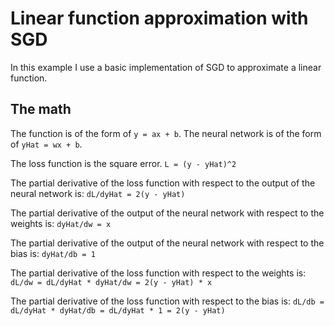# Linear function approximation with SGD

In this example I use a basic implementation of SGD to approximate a linear function.

## The math

The function is of the form of `y = ax + b`.
The neural network is of the form of `yHat = wx + b`.

The loss function is the square error.
`L = (y - yHat)^2`

The partial derivative of the loss function with respect to the output of the neural network is:
`dL/dyHat = 2(y - yHat)`

The partial derivative of the output of the neural network with respect to the weights is:
`dyHat/dw = x`

The partial derivative of the output of the neural network with respect to the bias is:
`dyHat/db = 1`

The partial derivative of the loss function with respect to the weights is:
`dL/dw = dL/dyHat * dyHat/dw = 2(y - yHat) * x`

The partial derivative of the loss function with respect to the bias is:
`dL/db = dL/dyHat * dyHat/db = dL/dyHat * 1 = 2(y - yHat)`

